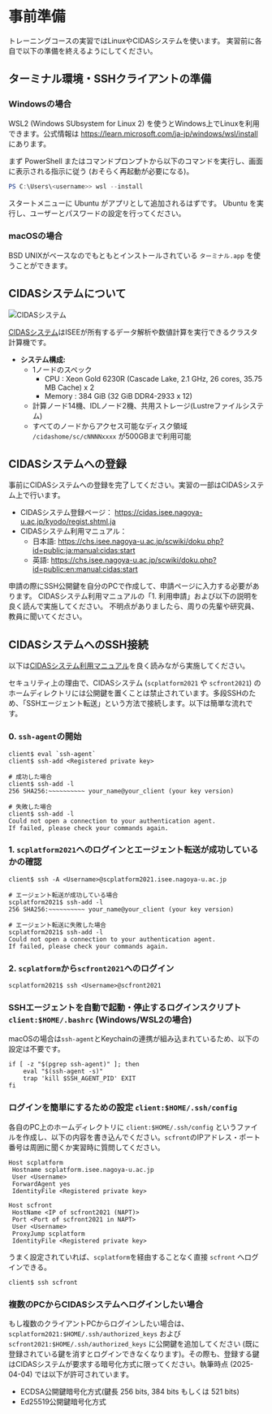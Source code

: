 # 事前準備

トレーニングコースの実習ではLinuxやCIDASシステムを使います。
実習前に各自で以下の準備を終えるようにしてください。

## ターミナル環境・SSHクライアントの準備

### Windowsの場合

WSL2 (Windows SUbsystem for Linux 2) を使うとWindows上でLinuxを利用できます。公式情報は <https://learn.microsoft.com/ja-jp/windows/wsl/install> にあります。

まず PowerShell またはコマンドプロンプトから以下のコマンドを実行し、画面に表示される指示に従う (おそらく再起動が必要になる)。

```powershell
PS C:\Users\<username>> wsl --install
```

スタートメニューに Ubuntu がアプリとして追加されるはずです。
Ubuntu を実行し、ユーザーとパスワードの設定を行ってください。

### macOSの場合

BSD UNIXがベースなのでもともとインストールされている `ターミナル.app` を使うことができます。

## CIDASシステムについて

![CIDASシステム](https://cidas.isee.nagoya-u.ac.jp/kyodo/_img/cidas_system2021_long.png)

[CIDASシステム](https://cidas.isee.nagoya-u.ac.jp/kyodo/cidas.shtml)はISEEが所有するデータ解析や数値計算を実行できるクラスタ計算機です。

- **システム構成:**
  - 1ノードのスペック
    - CPU : Xeon Gold 6230R (Cascade Lake, 2.1 GHz, 26 cores, 35.75 MB Cache) x 2
    - Memory : 384 GiB (32 GiB DDR4-2933 x 12)
  - 計算ノード14機、IDLノード2機、共用ストレージ(Lustreファイルシステム)
  - すべてのノードからアクセス可能なディスク領域 `/cidashome/sc/cNNNNxxxx` が500GBまで利用可能

## CIDASシステムへの登録

事前にCIDASシステムへの登録を完了してください。実習の一部はCIDASシステム上で行います。

- CIDASシステム登録ページ： <https://cidas.isee.nagoya-u.ac.jp/kyodo/regist.shtml.ja>
- CIDASシステム利用マニュアル：
  - 日本語: <https://chs.isee.nagoya-u.ac.jp/scwiki/doku.php?id=public:ja:manual:cidas:start>
  - 英語: <https://chs.isee.nagoya-u.ac.jp/scwiki/doku.php?id=public:en:manual:cidas:start>

申請の際にSSH公開鍵を自分のPCで作成して、申請ページに入力する必要があります。
CIDASシステム利用マニュアルの「1. 利用申請」および以下の説明を良く読んで実施してください。
不明点がありましたら、周りの先輩や研究員、教員に聞いてください。

## CIDASシステムへのSSH接続

以下は[CIDASシステム利用マニュアル](https://chs.isee.nagoya-u.ac.jp/scwiki/doku.php?id=public:ja:manual:cidas:start)を良く読みながら実施してください。

セキュリティ上の理由で、CIDASシステム (`scplatform2021` や `scfront2021`) のホームディレクトリには公開鍵を置くことは禁止されています。多段SSHのため、「SSHエージェント転送」という方法で接続します。以下は簡単な流れです。

### 0. `ssh-agent`の開始

```shell
client$ eval `ssh-agent`
client$ ssh-add <Registered private key>

# 成功した場合
client$ ssh-add -l
256 SHA256:~~~~~~~~~~ your_name@your_client (your key version)

# 失敗した場合
client$ ssh-add -l
Could not open a connection to your authentication agent.
If failed, please check your commands again.
```

### 1. `scplatform2021`へのログインとエージェント転送が成功しているかの確認

```shell
client$ ssh -A <Username>@scplatform2021.isee.nagoya-u.ac.jp

# エージェント転送が成功している場合
scplatform2021$ ssh-add -l
256 SHA256:~~~~~~~~~~ your_name@your_client (your key version)

# エージェント転送に失敗した場合
scplatform2021$ ssh-add -l
Could not open a connection to your authentication agent.
If failed, please check your commands again.
```

### 2. `scplatform`から`scfront2021`へのログイン

```shell
scplatform2021$ ssh <Username>@scfront2021
```

### SSHエージェントを自動で起動・停止するログインスクリプト `client:$HOME/.bashrc` (Windows/WSL2の場合)

macOSの場合は`ssh-agent`とKeychainの連携が組み込まれているため、以下の設定は不要です。

```shell
if [ -z "$(pgrep ssh-agent)" ]; then
    eval "$(ssh-agent -s)"
    trap 'kill $SSH_AGENT_PID' EXIT
fi
```

### ログインを簡単にするための設定 `client:$HOME/.ssh/config`

各自のPC上のホームディレクトリに `client:$HOME/.ssh/config` というファイルを作成し、以下の内容を書き込んでください。`scfront`のIPアドレス・ポート番号は周囲に聞くか実習時に質問してください。

```config
Host scplatform
 Hostname scplatform.isee.nagoya-u.ac.jp
 User <Username>
 ForwardAgent yes
 IdentityFile <Registered private key>

Host scfront
 HostName <IP of scfront2021 (NAPT)>
 Port <Port of scfront2021 in NAPT>
 User <Username>
 ProxyJump scplatform
 IdentityFile <Registered private key>
```

うまく設定されていれば、`scplatform`を経由することなく直接 `scfront` へログインできる。

```shell
client$ ssh scfront
```

### 複数のPCからCIDASシステムへログインしたい場合

もし複数のクライアントPCからログインしたい場合は、 `scplatform2021:$HOME/.ssh/authorized_keys` および `scfront2021:$HOME/.ssh/authorized_keys` に公開鍵を追加してください (既に登録されている鍵を消すとログインできなくなります)。その際も、登録する鍵はCIDASシステムが要求する暗号化方式に限ってください。執筆時点 (2025-04-04) では以下が許可されています。

- ECDSA公開鍵暗号化方式(鍵長 256 bits, 384 bits もしくは 521 bits)
- Ed25519公開鍵暗号化方式
